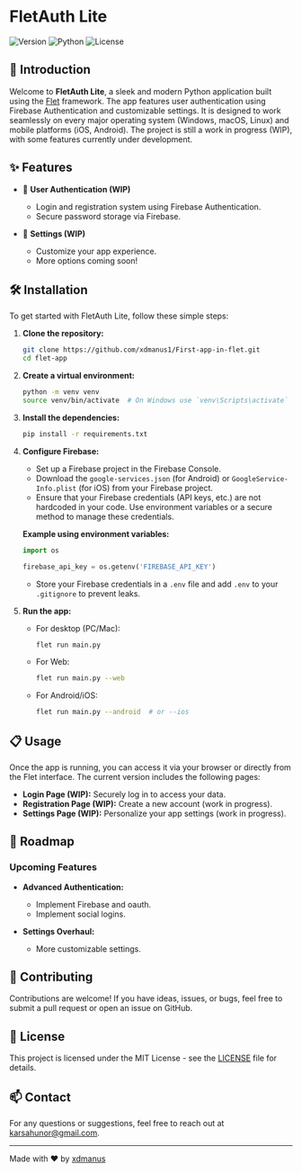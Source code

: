 
# FletAuth Lite

![Version](https://img.shields.io/badge/version-0.2.6-blue.svg)
![Python](https://img.shields.io/badge/python-3.12.2-blue.svg)
![License](https://img.shields.io/badge/license-MIT-green.svg)

## 🚀 Introduction

Welcome to **FletAuth Lite**, a sleek and modern Python application built using the [Flet](https://flet.dev/) framework. The app features user authentication using Firebase Authentication and customizable settings. It is designed to work seamlessly on every major operating system (Windows, macOS, Linux) and mobile platforms (iOS, Android). The project is still a work in progress (WIP), with some features currently under development.

## ✨ Features

- 🚧 **User Authentication (WIP)**
  - Login and registration system using Firebase Authentication.
  - Secure password storage via Firebase.

- 🚧 **Settings (WIP)**
  - Customize your app experience.
  - More options coming soon!

## 🛠️ Installation

To get started with FletAuth Lite, follow these simple steps:

1. **Clone the repository:**

   ```bash
   git clone https://github.com/xdmanus1/First-app-in-flet.git
   cd flet-app
   ```

2. **Create a virtual environment:**

   ```bash
   python -m venv venv
   source venv/bin/activate  # On Windows use `venv\Scripts\activate`
   ```

3. **Install the dependencies:**

   ```bash
   pip install -r requirements.txt
   ```

4. **Configure Firebase:**
   - Set up a Firebase project in the Firebase Console.
   - Download the `google-services.json` (for Android) or `GoogleService-Info.plist` (for iOS) from your Firebase project.
   - Ensure that your Firebase credentials (API keys, etc.) are not hardcoded in your code. Use environment variables or a secure method to manage these credentials.

   **Example using environment variables:**

   ```python
   import os

   firebase_api_key = os.getenv('FIREBASE_API_KEY')
   ```

   - Store your Firebase credentials in a `.env` file and add `.env` to your `.gitignore` to prevent leaks.

5. **Run the app:**
   - For desktop (PC/Mac):
     ```bash
     flet run main.py
     ```
   - For Web:
     ```bash
     flet run main.py --web
     ```
   - For Android/iOS:
     ```bash
     flet run main.py --android  # or --ios
     ```

## 📋 Usage

Once the app is running, you can access it via your browser or directly from the Flet interface. The current version includes the following pages:

- **Login Page (WIP):** Securely log in to access your data.
- **Registration Page (WIP):** Create a new account (work in progress).
- **Settings Page (WIP):** Personalize your app settings (work in progress).

## 🔄 Roadmap

### Upcoming Features

- **Advanced Authentication:**
  - Implement Firebase and oauth.
  - Implement social logins.
  
- **Settings Overhaul:**
  - More customizable settings.

## 🐛 Contributing

Contributions are welcome! If you have ideas, issues, or bugs, feel free to submit a pull request or open an issue on GitHub.

## 📄 License

This project is licensed under the MIT License - see the [LICENSE](LICENSE) file for details.

## 📫 Contact

For any questions or suggestions, feel free to reach out at [karsahunor@gmail.com](mailto:karsahunor@gmail.com).

---

Made with ❤️ by [xdmanus](https://github.com/xdmanus1)
